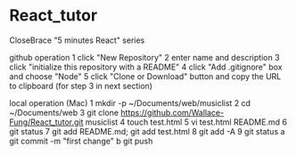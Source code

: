 # React_tutor
CloseBrace "5 minutes React" series

github operation
1 click "New Repository"
2 enter name and description
3 click "initialize this repository with a README"
4 click "Add .gitignore" box and choose "Node"
5 click "Clone or Download" button and copy the URL to clipboard (for step 3 in next section)

local operation (Mac)
1 mkdir -p ~/Documents/web/musiclist
2 cd ~/Documents/web
3 git clone https://github.com/Wallace-Fung/React_tutor.git musiclist
4 touch test.html
5 vi test.html README.md
6 git status
7 git add README.md; git add test.html
8 git add -A
9 git status
a git commit -m "first change"
b git push
